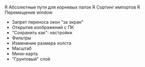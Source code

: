 R   Абсолютные пути для корневых папок
R   Сортинг импортов
R   Перемещение window
-   Запрет переноса окон "за экран"
-   Открытие изображений с ПК
-   "Сохранить как": настройки
-   Фильтры
-   Изменение размера холста
-   Масштаб
-   Мини-карта
-   "Грунтовый" слой